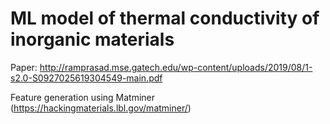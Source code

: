 # ML model of thermal conductivity of inorganic materials

Paper: http://ramprasad.mse.gatech.edu/wp-content/uploads/2019/08/1-s2.0-S0927025619304549-main.pdf

Feature generation using Matminer (https://hackingmaterials.lbl.gov/matminer/)
